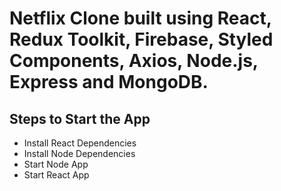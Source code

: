 # Netflix Clone built using React, Redux Toolkit, Firebase, Styled Components, Axios, Node.js, Express and MongoDB.

## Steps to Start the App

+ Install React Dependencies
+ Install Node Dependencies
+ Start Node App
+ Start React App


